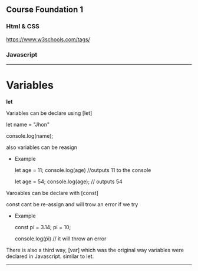 ## Course Foundation 1

### Html & CSS

https://www.w3schools.com/tags/

### Javascript

--------------------------------------------------------

# Variables

**let** 

Variables can be declare using [let] 

let name = "Jhon"

console.log(name);

also variables can be reasign 

- Example
    
    let age = 11;
    console.log(age) //outputs 11 to the console

    let age = 54;
    console.log(age); // outputs 54

Varoables can be declare with [const]

const cant be re-assign and will trow an error if we try

- Example
    
    const pi = 3.14;
    pi = 10;

    console.log(ṕi) // it will throw an error

There is also a third way, [var] which was the original way variables were declared in Javascript. similar to let.

--------------------------------------------------------



